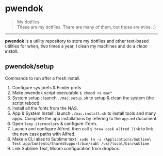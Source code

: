 # pwendok

> My dotfiles  
> These are my dotfiles. There are many of them, but those are mine. :)

* * *

**pwendok** is a utility repository to store my dotfiles and other text-based utilities for when, two times a year, I clean my machines and do a *clean install*.

## pwendok/setup

Commands to run after a fresh install.

1. Configure sys prefs & Finder prefs
2. Make pwendok script executable `$ chmod +x mac*`
3. System setup : launch `./mac.setup.sh` to setup & clean the system (the script reboot).
4. Install all the fonts from the NAS.
5. App & System Install : launch `./mac.install.sh` to install tools and many apps. Complete the app installations by refering to the `app.md` document.
6. Open `leny.itermcolors` & configure iTerm.
7. Launch and configure Alfred, then call `$ brew cask alfred link` to link the new cask paths with Alfred.
9. Make a CLI alias to Sublime text : `sudo ln -s /Applications/Sublime\ Text.app/Contents/SharedSupport/bin/subl /usr/local/bin/sublime`
9. Link Sublime Text, Moom configuration from dropbox.
